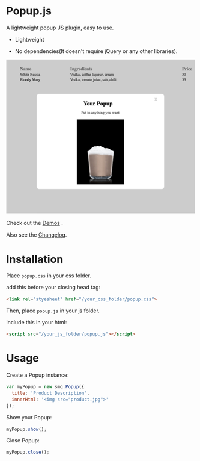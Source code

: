 # Popup.js

A lightweight popup JS plugin, easy to use.

* Lightweight

* No dependencies(It doesn't require jQuery or any other libraries).

![](https://github.com/LisaSound/Popup/blob/screenshots/readme_digest/example_screenshot.png)

Check out the [Demos](https://github.com/LisaSound/Popup/tree/master/examples) .

Also see the [Changelog](https://github.com/LisaSound/Popup/blob/master/CHANGELOG.md).


# Installation
Place `popup.css` in your css folder.

add this before your closing head tag:

```html
<link rel="styesheet" href="/your_css_folder/popup.css">
```

Then, place `popup.js` in your js folder.

include this in your html:

```html
<script src="/your_js_folder/popup.js"></script>
```

# Usage

Create a Popup instance:

```javascript
var myPopup = new smq.Popup({
  title: 'Product Description',
  innerHtml: '<img src="product.jpg">'
});
```

Show your Popup:

```javascript
myPopup.show();
```

Close Popup:

```javascript
myPopup.close();
```
